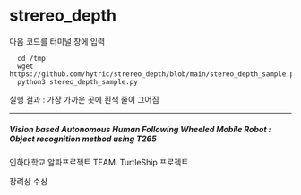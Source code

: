 #  strereo_depth

다음 코드를 터미널 창에 입력

~~~
  cd /tmp
  wget https://github.com/hytric/strereo_depth/blob/main/stereo_depth_sample.py
  python3 stereo_depth_sample.py
~~~

실행 결과 : 가장 가까운 곳에 흰색 줄이 그어짐

------------

##### Vision based Autonomous Human Following Wheeled Mobile Robot : Object recognition method using T265

인하대학교 알파프로젝트 TEAM. TurtleShip 프로젝트

장려상 수상
